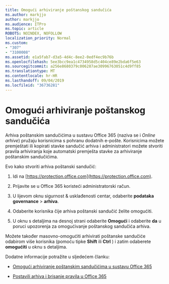 ```yaml
---
title: Omogući arhiviranje poštanskog sandučića
ms.author: markjjo
author: markjjo
ms.audience: ITPro
ms.topic: article
ROBOTS: NOINDEX, NOFOLLOW
localization_priority: Normal
ms.custom:
- "307"
- "3100008"
ms.assetid: e1a5fab7-d3a5-4d4c-8ee2-0edf4ec9b76b
ms.openlocfilehash: 5ee3bcc9ea1c4734958d5c404ce89e2bda6f5e63
ms.sourcegitcommit: a256e8680379c006287ae30996763051c4d9ff85
ms.translationtype: MT
ms.contentlocale: hr-HR
ms.lasthandoff: 09/04/2019
ms.locfileid: "36736281"
---
```

# <a name="enable-an-archive-mailbox"></a>Omogući arhiviranje poštanskog sandučića

Arhiva poštanskim sandučićima u sustavu Office 365 (naziva se i *Online arhive*) pružaju korisnicima s pohranu dodatnih e-pošte. Korisnicima možete premještati ili kopirati stavke sandučić arhiva i administratori možete stvoriti pravila arhiviranja koje automatski premješta stavke za arhiviranje poštanskim sandučićima.
  
Evo kako stvoriti arhiva poštanski sandučić:
  
1. Idi na [https://protection.office.com](https://protection.office.com).

2. Prijavite se u Office 365 koristeći administratorski račun.

3. U lijevom oknu sigurnost &amp; usklađenosti centar, odaberite **podataka governance** \> **arhiva**.

4. Odaberite korisnika čije arhiva poštanski sandučić želite omogućiti.

5. U oknu s detaljima na desnoj strani odaberite **Omogući** i odaberite **da** u poruci upozorenja za omogućivanje poštanskog sandučića arhiva.

Možete također masovno-omogućiti arhivirati poštanske sandučiće odabirom više korisnika (pomoću tipke **Shift** ili **Ctrl** ) i zatim odaberete **omogućiti** u oknu s detaljima.
  
Dodatne informacije potražite u sljedećem članku:
  
- [Omogući arhiviranje poštanskim sandučićima u sustavu Office 365](https://docs.microsoft.com/office365/securitycompliance/enable-archive-mailboxes)

- [Postavili arhiva i brisanje pravila u Office 365](https://docs.microsoft.com//office365/securitycompliance/set-up-an-archive-and-deletion-policy-for-mailboxes)
